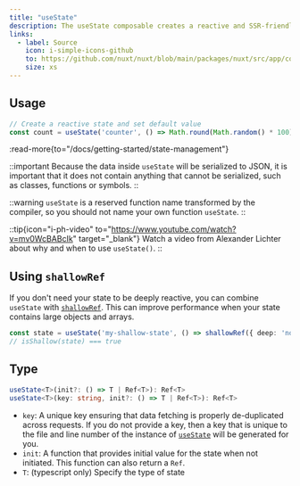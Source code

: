```yaml
---
title: "useState"
description: The useState composable creates a reactive and SSR-friendly shared state.
links:
  - label: Source
    icon: i-simple-icons-github
    to: https://github.com/nuxt/nuxt/blob/main/packages/nuxt/src/app/composables/state.ts
    size: xs
---
```


## Usage

```ts
// Create a reactive state and set default value
const count = useState('counter', () => Math.round(Math.random() * 100))
```

:read-more{to="/docs/getting-started/state-management"}

::important
Because the data inside `useState` will be serialized to JSON, it is important that it does not contain anything that cannot be serialized, such as classes, functions or symbols.
::

::warning
`useState` is a reserved function name transformed by the compiler, so you should not name your own function `useState`.
::

::tip{icon="i-ph-video" to="https://www.youtube.com/watch?v=mv0WcBABcIk" target="_blank"}
Watch a video from Alexander Lichter about why and when to use `useState()`.
::

## Using `shallowRef`

If you don't need your state to be deeply reactive, you can combine `useState` with [`shallowRef`](https://vuejs.org/api/reactivity-advanced.html#shallowref). This can improve performance when your state contains large objects and arrays.

```ts
const state = useState('my-shallow-state', () => shallowRef({ deep: 'not reactive' }))
// isShallow(state) === true
```

## Type

```ts
useState<T>(init?: () => T | Ref<T>): Ref<T>
useState<T>(key: string, init?: () => T | Ref<T>): Ref<T>
```

- `key`: A unique key ensuring that data fetching is properly de-duplicated across requests. If you do not provide a key, then a key that is unique to the file and line number of the instance of [`useState`](/docs/api/composables/use-state) will be generated for you.
- `init`: A function that provides initial value for the state when not initiated. This function can also return a `Ref`.
- `T`: (typescript only) Specify the type of state
